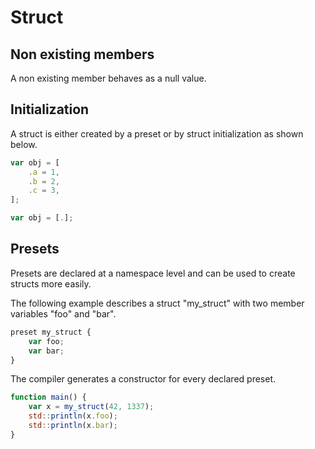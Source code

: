 # Struct

## Non existing members

A non existing member behaves as a null value.

## Initialization

A struct is either created by a preset or by struct initialization as shown below.

```js
var obj = [
    .a = 1,
    .b = 2,
    .c = 3,
];
```

```js
var obj = [.];
```

## Presets

Presets are declared at a namespace level and can be used to create structs more easily.  

The following example describes a struct "my_struct" with two member variables "foo" and "bar".  

```js
preset my_struct {
	var foo;
	var bar;
}
```

The compiler generates a constructor for every declared preset.  

```js
function main() {
	var x = my_struct(42, 1337);
	std::println(x.foo);
	std::println(x.bar);
}
```